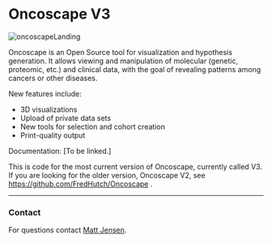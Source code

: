 # Oncoscape V3
![oncoscapeLanding](https://user-images.githubusercontent.com/68349241/133341925-2c10337b-4836-48b7-994a-8e7477df4e84.png)

Oncoscape is an Open Source tool for visualization and hypothesis generation. It allows viewing and manipulation of molecular (genetic, proteomic, etc.) and clinical data, with the goal of revealing patterns among cancers or other diseases.

New features include:

* 3D visualizations
* Upload of private data sets
* New tools for selection and cohort creation
* Print-quality output

Documentation: [To be linked.]

This is code for the most current version of Oncoscape, currently called V3. If you are looking for the older version, Oncoscape V2, see https://github.com/FredHutch/Oncoscape .

----
### Contact
For questions contact [Matt Jensen](mailto://mnjensen@fredhutch.org).

